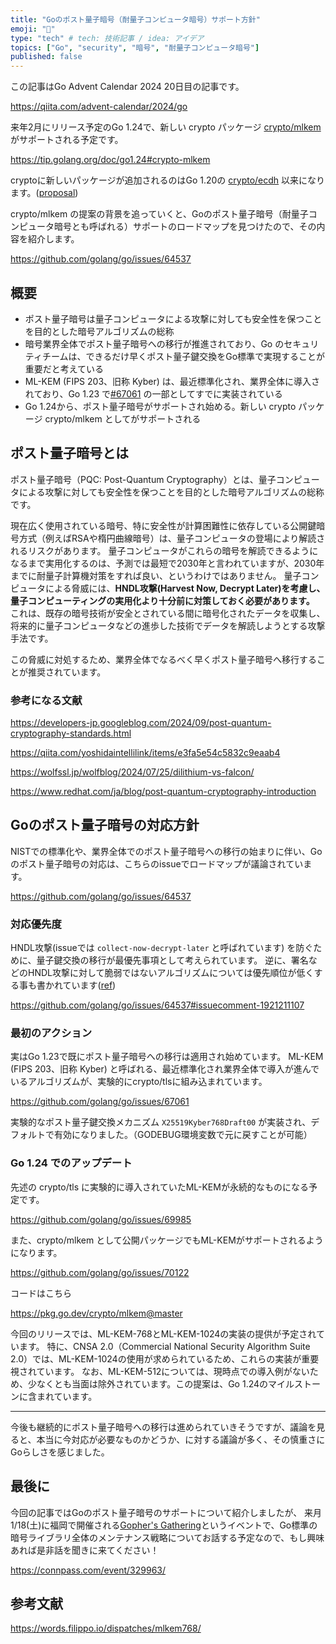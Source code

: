 ```yaml
---
title: "Goのポスト量子暗号（耐量子コンピュータ暗号）サポート方針"
emoji: "🤖"
type: "tech" # tech: 技術記事 / idea: アイデア
topics: ["Go", "security", "暗号", "耐量子コンピュータ暗号"]
published: false
---
```


この記事はGo Advent Calendar 2024 20日目の記事です。

https://qiita.com/advent-calendar/2024/go

来年2月にリリース予定のGo 1.24で、新しい crypto パッケージ [crypto/mlkem](https://pkg.go.dev/crypto/mlkem@master) がサポートされる予定です。

https://tip.golang.org/doc/go1.24#crypto-mlkem

cryptoに新しいパッケージが追加されるのはGo 1.20の [crypto/ecdh](https://go.dev/doc/go1.20#crypto_ecdh) 以来になります。([proposal](https://github.com/golang/go/issues/52221))

crypto/mlkem の提案の背景を追っていくと、Goのポスト量子暗号（耐量子コンピュータ暗号とも呼ばれる）サポートのロードマップを見つけたので、その内容を紹介します。

https://github.com/golang/go/issues/64537

## 概要

- ポスト量子暗号は量子コンピュータによる攻撃に対しても安全性を保つことを目的とした暗号アルゴリズムの総称
- 暗号業界全体でポスト量子暗号への移行が推進されており、Go のセキュリティチームは、できるだけ早くポスト量子鍵交換をGo標準で実現することが重要だと考えている
- ML-KEM (FIPS 203、旧称 Kyber) は、最近標準化され、業界全体に導入されており、Go 1.23 で[#67061](https://github.com/golang/go/issues/67061) の一部としてすでに実装されている
- Go 1.24から、ポスト量子暗号がサポートされ始める。新しい crypto パッケージ crypto/mlkem としてがサポートされる

## ポスト量子暗号とは

ポスト量子暗号（PQC: Post-Quantum Cryptography）とは、量子コンピュータによる攻撃に対しても安全性を保つことを目的とした暗号アルゴリズムの総称です。

現在広く使用されている暗号、特に安全性が計算困難性に依存している公開鍵暗号方式（例えばRSAや楕円曲線暗号）は、量子コンピュータの登場により解読されるリスクがあります。
量子コンピュータがこれらの暗号を解読できるようになるまで実用化するのは、予測では最短で2030年と言われていますが、2030年までに耐量子計算機対策をすれば良い、というわけではありません。
量子コンピュータによる脅威には、**HNDL攻撃(Harvest Now, Decrypt Later)を考慮し、量子コンピューティングの実用化より十分前に対策しておく必要があります。**
これは、既存の暗号技術が安全とされている間に暗号化されたデータを収集し、将来的に量子コンピュータなどの進歩した技術でデータを解読しようとする攻撃手法です。

この脅威に対処するため、業界全体でなるべく早くポスト量子暗号へ移行することが推奨されています。

### 参考になる文献

https://developers-jp.googleblog.com/2024/09/post-quantum-cryptography-standards.html

https://qiita.com/yoshidaintellilink/items/e3fa5e54c5832c9eaab4

https://wolfssl.jp/wolfblog/2024/07/25/dilithium-vs-falcon/

https://www.redhat.com/ja/blog/post-quantum-cryptography-introduction

## Goのポスト量子暗号の対応方針

NISTでの標準化や、業界全体でのポスト量子暗号への移行の始まりに伴い、Goのポスト量子暗号の対応は、こちらのissueでロードマップが議論されています。

https://github.com/golang/go/issues/64537

### 対応優先度

HNDL攻撃(issueでは `collect-now-decrypt-later` と呼ばれています) を防ぐために、量子鍵交換の移行が最優先事項として考えられています。
逆に、署名などのHNDL攻撃に対して脆弱ではないアルゴリズムについては優先順位が低くする事も書かれています([ref](https://github.com/golang/go/issues/64537#issuecomment-2445056004))

https://github.com/golang/go/issues/64537#issuecomment-1921211107

### 最初のアクション

実はGo 1.23で既にポスト量子暗号への移行は適用され始めています。
ML-KEM (FIPS 203、旧称 Kyber) と呼ばれる、最近標準化され業界全体で導入が進んでいるアルゴリズムが、実験的にcrypto/tlsに組み込まれています。

https://github.com/golang/go/issues/67061

実験的なポスト量子鍵交換メカニズム `X25519Kyber768Draft00` が実装され、デフォルトで有効になりました。（GODEBUG環境変数で元に戻すことが可能）

### Go 1.24 でのアップデート

先述の crypto/tls に実験的に導入されていたML-KEMが永続的なものになる予定です。

https://github.com/golang/go/issues/69985

また、crypto/mlkem として公開パッケージでもML-KEMがサポートされるようになります。

https://github.com/golang/go/issues/70122

コードはこちら

https://pkg.go.dev/crypto/mlkem@master

今回のリリースでは、ML-KEM-768とML-KEM-1024の実装の提供が予定されています。
特に、CNSA 2.0（Commercial National Security Algorithm Suite 2.0）では、ML-KEM-1024の使用が求められているため、これらの実装が重要視されています。
なお、ML-KEM-512については、現時点での導入例がないため、少なくとも当面は除外されています。この提案は、Go 1.24のマイルストーンに含まれています。

--- 

今後も継続的にポスト量子暗号への移行は進められていきそうですが、議論を見ると、本当に今対応が必要なものかどうか、に対する議論が多く、その慎重さにGoらしさを感じました。

## 最後に

今回の記事ではGoのポスト量子暗号のサポートについて紹介しましたが、
来月1/18(土)に福岡で開催される[Gopher's Gathering](https://connpass.com/event/329963/)というイベントで、Go標準の暗号ライブラリ全体のメンテナンス戦略についてお話する予定なので、もし興味あれば是非話を聞きに来てください！

https://connpass.com/event/329963/

## 参考文献

https://words.filippo.io/dispatches/mlkem768/
